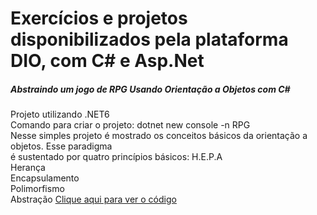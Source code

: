 # Exercícios e projetos disponibilizados pela plataforma DIO, com C# e Asp.Net

##### Abstraindo um jogo de RPG Usando Orientação a Objetos com C#
Projeto utilizando .NET6
<br/>
Comando para criar o projeto: dotnet new console -n RPG
<br/>
Nesse simples projeto é mostrado os conceitos básicos da orientação a objetos. Esse paradigma <br/>
é sustentado por quatro princípios básicos: H.E.P.A <br/>
Herança <br/>
Encapsulamento <br/>
Polimorfismo <br/>
Abstração 
[Clique aqui para ver o código]()